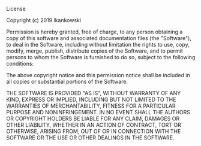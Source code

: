 License

Copyright (c) 2019 lkankowski

Permission is hereby granted, free of charge, to any person obtaining a copy
of this software and associated documentation files (the "Software"), to deal
in the Software, including without limitation the rights to use, copy, modify,
merge, publish, distribute copies of the Software, and to permit persons to
whom the Software is furnished to do so, subject to the following conditions:

The above copyright notice and this permission notice shall be included in all
copies or substantial portions of the Software.

THE SOFTWARE IS PROVIDED "AS IS", WITHOUT WARRANTY OF ANY KIND, EXPRESS OR
IMPLIED, INCLUDING BUT NOT LIMITED TO THE WARRANTIES OF MERCHANTABILITY,
FITNESS FOR A PARTICULAR PURPOSE AND NONINFRINGEMENT. IN NO EVENT SHALL THE
AUTHORS OR COPYRIGHT HOLDERS BE LIABLE FOR ANY CLAIM, DAMAGES OR OTHER
LIABILITY, WHETHER IN AN ACTION OF CONTRACT, TORT OR OTHERWISE, ARISING FROM,
OUT OF OR IN CONNECTION WITH THE SOFTWARE OR THE USE OR OTHER DEALINGS IN THE
SOFTWARE.
